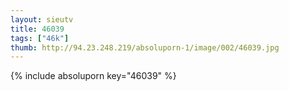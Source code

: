 ```yaml
--- 
layout: sieutv
title: 46039
tags: ["46k"]
thumb: http://94.23.248.219/absoluporn-1/image/002/46039.jpg
---
```

{% include absoluporn key="46039" %} 
